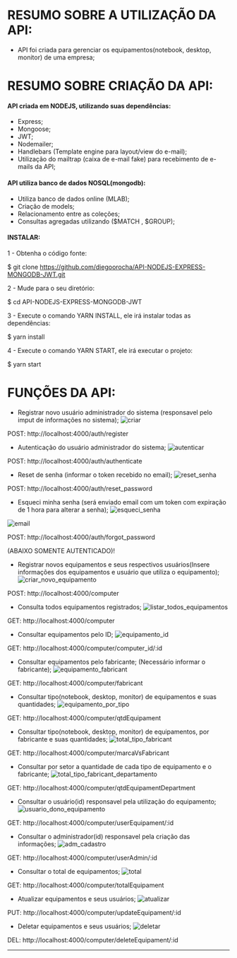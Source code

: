 # RESUMO SOBRE A UTILIZAÇÃO DA API:
- API foi criada para gerenciar os equipamentos(notebook, desktop, monitor) de uma empresa;

# RESUMO SOBRE CRIAÇÃO DA API:
#### API criada em NODEJS, utilizando suas dependências:
- Express;
- Mongoose;
- JWT;
- Nodemailer;
- Handlebars (Template engine para layout/view do e-mail);
- Utilização do mailtrap (caixa de e-mail fake) para recebimento de e-mails da API;

#### API utiliza banco de dados NOSQL(mongodb):
- Utiliza banco de dados online (MLAB);
- Criação de models;
- Relacionamento entre as coleções;
- Consultas agregadas utilizando ($MATCH , $GROUP);

#### INSTALAR:

1 - Obtenha o código fonte:

$ git clone https://github.com/diegoorocha/API-NODEJS-EXPRESS-MONGODB-JWT.git

2 - Mude para o seu diretório:

$ cd API-NODEJS-EXPRESS-MONGODB-JWT

3 - Execute o comando YARN INSTALL, ele irá instalar todas as dependências:

$ yarn install

4 - Execute o comando YARN START, ele irá executar o projeto:

$ yarn start



# FUNÇÕES DA API:
- Registrar novo usuário administrador do sistema (responsavel pelo imput de informações no sistema);
![criar](https://user-images.githubusercontent.com/46031435/53509484-9f177500-3a9a-11e9-81f6-a5c0bddc185c.JPG)

POST: http://localhost:4000/auth/register

- Autenticação do usuário administrador do sistema;
![autenticar](https://user-images.githubusercontent.com/46031435/53509630-e998f180-3a9a-11e9-9c7e-c86aecc86724.JPG)

POST: http://localhost:4000/auth/authenticate

- Reset de senha (informar o token recebido no email);
![reset_senha](https://user-images.githubusercontent.com/46031435/53509674-07665680-3a9b-11e9-9a48-7e01cff5a637.JPG)

POST: http://localhost:4000/auth/reset_password

- Esqueci minha senha (será enviado email com um token com expiração de 1 hora para alterar a senha);
![esqueci_senha](https://user-images.githubusercontent.com/46031435/53511327-f91a3980-3a9e-11e9-9624-2a47eb3fa1dd.JPG)

![email](https://user-images.githubusercontent.com/46031435/53511278-d4be5d00-3a9e-11e9-9c20-5e251303b7a6.JPG)

POST: http://localhost:4000/auth/forgot_password

(ABAIXO SOMENTE AUTENTICADO)!
- Registrar novos equipamentos e seus respectivos usuários(Insere informações dos equipamentos e usuário que utiliza o equipamento); 
![criar_novo_equipamento](https://user-images.githubusercontent.com/46031435/53510161-18639780-3a9c-11e9-9af7-d3a104470262.JPG)

POST: http://localhost:4000/computer

- Consulta todos equipamentos registrados;
![listar_todos_equipamentos](https://user-images.githubusercontent.com/46031435/53510190-25808680-3a9c-11e9-973b-166bd4c7ed4c.JPG)

GET: http://localhost:4000/computer

- Consultar equipamentos pelo ID;
![equipamento_id](https://user-images.githubusercontent.com/46031435/53510263-49dc6300-3a9c-11e9-9c51-4449085953be.JPG)

GET: http://localhost:4000/computer/computer_id/:id

- Consultar equipamentos pelo fabricante; (Necessário informar o fabricante);
![equipamento_fabricant](https://user-images.githubusercontent.com/46031435/53510339-88721d80-3a9c-11e9-89cf-511fa95217e2.JPG)

GET: http://localhost:4000/computer/fabricant

- Consultar tipo(notebook, desktop, monitor) de equipamentos e suas quantidades;
![equipamento_por_tipo](https://user-images.githubusercontent.com/46031435/53510433-b6576200-3a9c-11e9-9644-42ae387f339a.JPG)

GET: http://localhost:4000/computer/qtdEquipament

- Consultar tipo(notebook, desktop, monitor) de equipamentos, por fabricante e suas quantidades;
![total_tipo_fabricant](https://user-images.githubusercontent.com/46031435/53510480-dc7d0200-3a9c-11e9-9b5b-732b21632b4f.JPG)

GET: http://localhost:4000/computer/marcaVsFabricant

- Consultar por setor a quantidade de cada tipo de equipamento e o fabricante;
![total_tipo_fabricant_departamento](https://user-images.githubusercontent.com/46031435/53510558-0b937380-3a9d-11e9-9c1b-01e80ea4b6d7.JPG)

GET: http://localhost:4000/computer/qtdEquipamentDepartment

- Consultar o usuário(id) responsavel pela utilização do equipamento;
![usuario_dono_equipamento](https://user-images.githubusercontent.com/46031435/53510620-367dc780-3a9d-11e9-8f43-4d40743eaf8d.JPG)

GET: http://localhost:4000/computer/userEquipament/:id

- Consultar o administrador(id) responsavel pela criação das informações;
![adm_cadastro](https://user-images.githubusercontent.com/46031435/53510672-51503c00-3a9d-11e9-9c7b-5f402247e2b0.JPG)

GET: http://localhost:4000/computer/userAdmin/:id

- Consultar o total de equipamentos;
![total](https://user-images.githubusercontent.com/46031435/53511797-fc61f500-3a9f-11e9-8e58-2660256fc86c.JPG)

GET: http://localhost:4000/computer/totalEquipament

- Atualizar equipamentos e seus usuários;
![atualizar](https://user-images.githubusercontent.com/46031435/53510752-7fce1700-3a9d-11e9-9c41-c22762cb4ac3.JPG)

PUT: http://localhost:4000/computer/updateEquipament/:id

- Deletar equipamentos e seus usuários;
![deletar](https://user-images.githubusercontent.com/46031435/53510804-9d9b7c00-3a9d-11e9-9709-fbf0959d9243.JPG)

DEL: http://localhost:4000/computer/deleteEquipament/:id


-------
